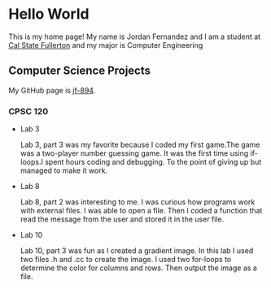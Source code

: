 # Hello World

This is my home page! My name is Jordan Fernandez and I am a student at [Cal State Fullerton](http://www.fullerton.edu/) and my major is Computer Engineering 
## Computer Science Projects

My GitHub page is [jf-894](http://github.com/jf-894).

### CPSC 120

*  Lab 3

    Lab 3, part 3 was my favorite because I coded my first game.The game was a two-player number guessing game. It was the first time using if-loops.I spent hours coding and debugging. To the point of giving up but managed to make it work.

* Lab 8

    Lab 8, part 2 was interesting to me. I was curious how programs work with external files. I was able to open a file. Then I coded a function that read the message from the user and stored it in the user file.

* Lab 10

    Lab 10, part 3 was fun as I created a gradient image. In this lab I used two files .h and .cc to create the image. I used two for-loops to determine the color for columns and rows. Then output the image as a file.
